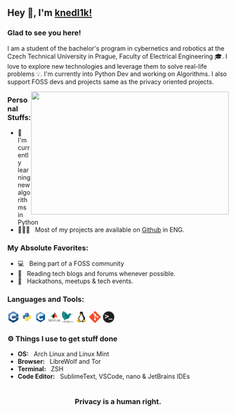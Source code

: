 ## Hey 👋, I'm [knedl1k!](https://github.com/knedl1k/)

### Glad to see you here! &nbsp;

I am a student of the bachelor's program in cybernetics and robotics at the Czech Technical University in Prague, Faculty of Electrical Engineering 🎓. I love to explore new technologies and leverage them to solve real-life problems 💡. I'm currently into Python Dev and working on Algorithms. I also support FOSS devs and projects same as the privacy oriented projects.

<img align="right" height="280" width="450" alt="" src="https://raw.githubusercontent.com/snipe/animated-gifs/master/Techy/unecessary-automation.gif" />

### Personal Stuffs:

- 🚀 &nbsp; I'm currently learning new algorithms in Python
- 👨🏻‍💻 &nbsp; Most of my projects are available on [Github](https://github.com/knedl1k) in ENG.

### My Absolute Favorites:

- 💻 &nbsp; Being part of a FOSS community
- 📰 &nbsp; Reading tech blogs and forums whenever possible.
- 🍕 &nbsp; Hackathons, meetups & tech events.

### Languages and Tools:

<code><img height="27" src="https://raw.githubusercontent.com/github/explore/80688e429a7d4ef2fca1e82350fe8e3517d3494d/topics/cpp/cpp.png" alt="cpp"></code>
<code><img height="27" src="https://raw.githubusercontent.com/github/explore/80688e429a7d4ef2fca1e82350fe8e3517d3494d/topics/python/python.png" alt="python"></code>
<code><img height="27" src="https://raw.githubusercontent.com/github/explore/80688e429a7d4ef2fca1e82350fe8e3517d3494d/topics/c/c.png" alt="c"></code>
<code><img height="27" src="https://raw.githubusercontent.com/github/explore/80688e429a7d4ef2fca1e82350fe8e3517d3494d/topics/matlab/matlab.png" alt="matlab"></code>
<code><img height="27" src="https://raw.githubusercontent.com/github/explore/80688e429a7d4ef2fca1e82350fe8e3517d3494d/topics/latex/latex.png" alt="latex"></code>
<code><img height="27" src="https://raw.githubusercontent.com/github/explore/80688e429a7d4ef2fca1e82350fe8e3517d3494d/topics/linux/linux.png" alt="linux"></code>
<code><img height="27" src="https://raw.githubusercontent.com/devicons/devicon/master/icons/git/git-original.svg" alt="git"></code>
<code><img height="27" src="https://raw.githubusercontent.com/github/explore/80688e429a7d4ef2fca1e82350fe8e3517d3494d/topics/terminal/terminal.png" alt="terminal"></code>

### ⚙️ Things I use to get stuff done

- <b>OS:</b> &nbsp; Arch Linux and Linux Mint 
- <b>Browser: </b> &nbsp; LibreWolf and Tor
- <b>Terminal: </b> &nbsp; ZSH 
- <b>Code Editor:</b> &nbsp; SublimeText, VSCode, nano & JetBrains IDEs 

</details>

#

<div align="center">

### Privacy is a human right.
</div>
